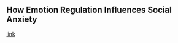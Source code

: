## How Emotion Regulation Influences Social Anxiety

[link](https://www.psychologytoday.com/intl/blog/lab-real-world/202102/how-emotion-regulation-influences-social-anxiety)
